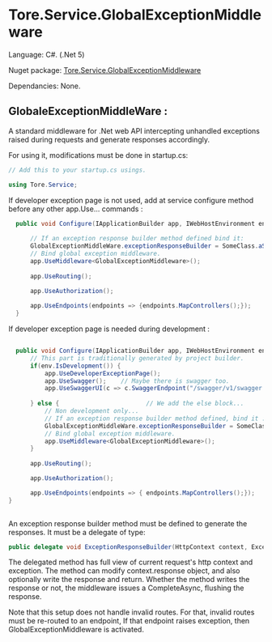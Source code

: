 # Tore.Service.GlobalExceptionMiddleware

Language: C#. (.Net 5)

Nuget package: [Tore.Service.GlobalExceptionMiddleware](https://www.nuget.org/packages/Tore.Service.GlobalExceptionMiddleware/)

Dependancies: None.

## GlobaleExceptionMiddleWare :

A standard middleware for .Net web API intercepting unhandled exceptions raised during requests and generate responses accordingly.


For using it, modifications must be done in startup.cs:
```C#
// Add this to your startup.cs usings.

using Tore.Service;

```

If developer exception page is not used, add at service configure method before any other app.Use... commands :

```C#
  public void Configure(IApplicationBuilder app, IWebHostEnvironment env) {
      
      // If an exception response builder method defined bind it:
      GlobalExceptionMiddleWare.exceptionResponseBuilder = SomeClass.aStaticMethodToBuildExceptionResponse;
      // Bind global exception middleware.
      app.UseMiddleware<GlobalExceptionMiddleware>();
      
      app.UseRouting();
 
      app.UseAuthorization();

      app.UseEndpoints(endpoints => {endpoints.MapControllers();});
  }
```

If developer exception page is needed during development : 

```C#

  public void Configure(IApplicationBuilder app, IWebHostEnvironment env) {
      // This part is traditionally generated by project builder.
      if(env.IsDevelopment()) { 
          app.UseDeveloperExceptionPage();
          app.UseSwagger();    // Maybe there is swagger too.
          app.UseSwaggerUI(c => c.SwaggerEndpoint("/swagger/v1/swagger.json", "NameOfTheProject v1"));
      
      } else {                        // We add the else block... 
          // Non development only...
          // If an exception response builder method defined, bind it :
          GlobalExceptionMiddleWare.exceptionResponseBuilder = SomeClass.aStaticMethodToBuildExceptionResponse;
          // Bind global exception middleware.  
          app.UseMiddleware<GlobalExceptionMiddleware>();
      }
      
      app.UseRouting();

      app.UseAuthorization();

      app.UseEndpoints(endpoints => { endpoints.MapControllers();});
}
                                        

```  

An exception response builder method must be defined to generate the responses.
It must be a delegate of type:

```C#
public delegate void ExceptionResponseBuilder(HttpContext context, Exception exception);
```

The delegated method has full view of current request's http context and exception.
The method can modify context.response object, and also optionally write the response and return.
Whether the method writes the response or not, the middleware issues a CompleteAsync, flushing the response.


Note that this setup does not handle invalid routes. 
For that, invalid routes must be re-routed to an endpoint,
If that endpoint raises exception, then GlobalExceptionMiddleware is activated.
